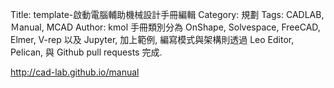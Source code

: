 Title: template-啟動電腦輔助機械設計手冊編輯
Category: 規劃
Tags: CADLAB, Ｍanual, MCAD
Author: kmol
手冊類別分為 OnShape, Solvespace, FreeCAD, Elmer, V-rep 以及 Jupyter, 加上範例, 編寫模式與架構則透過 Leo Editor, Pelican,  與 Github pull requests 完成.

<!-- PELICAN_END_SUMMARY -->

<a href="http://40423145.github.io/blog">http://cad-lab.github.io/manual</a>

